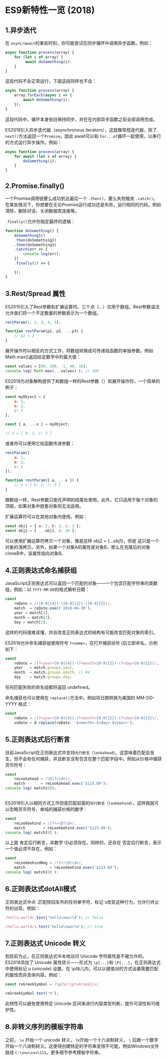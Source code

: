 # ES9新特性一览 (2018)

## 1.异步迭代

在 `async/await`的某些时刻，你可能尝试在同步循环中调用异步函数。例如：

````js
async function process(array) {  
    for (let i of array) {   
         await doSomething(i);  
    }
}
````

这段代码不会正常运行，下面这段同样也不会：

````js
async function process(array) {  
    array.forEach(async i => {    
        await doSomething(i);  
    });
}
````
这段代码中，循环本身依旧保持同步，并在在内部异步函数之前全部调用完成。

ES2018引入异步迭代器（asynchronous iterators），这就像常规迭代器，除了 `next()`方法返回一个`Promise`。因此 await可以和 `for...of`循环一起使用，以串行的方式运行异步操作。例如：

````js
async function process(array) {  
    for await (let i of array) {    
        doSomething(i);  
    }
}
````

## 2.Promise.finally()

一个Promise调用链要么成功到达最后一个 `.then()`，要么失败触发 `.catch()`。在某些情况下，你想要在无论Promise运行成功还是失败，运行相同的代码，例如清除，删除对话，关闭数据库连接等。

`.finally()`允许你指定最终的逻辑：

````js
function doSomething() {  
    doSomething1()  
    .then(doSomething2)  
    .then(doSomething3)  
    .catch(err => {    
        console.log(err);  
    })  
    .finally(() => { 

    });
}
````

## 3.Rest/Spread 属性

ES2015引入了Rest参数和扩展运算符。三个点（...）仅用于数组。Rest参数语法允许我们将一个不定数量的参数表示为一个数组。

````js
restParam(1, 2, 3, 4, 5);

function restParam(p1, p2, ...p3) {  
    // p2 = 2
}
````

展开操作符以相反的方式工作，将数组转换成可传递给函数的单独参数。例如 Math.max()返回给定数字中的最大值：

````js
const values = [99, 100, -1, 48, 16];
console.log( Math.max(...values) ); // 100
````

ES2018为对象解构提供了和数组一样的Rest参数（）和展开操作符，一个简单的例子：

````js
const myObject = {  
    a: 1,  
    b: 2,  
    c: 3
};

const { a, ...x } = myObject;

// x = { b: 2, c: 3 }
````

或者你可以使用它给函数传递参数：

````js
restParam({  
    a: 1,  
    b: 2,  
    c: 3
});

function restParam({ a, ...x }) {  
    // x = { b: 2, c: 3 }
}
````

跟数组一样，Rest参数只能在声明的结尾处使用。此外，它只适用于每个对象的顶层，如果对象中嵌套对象则无法适用。

扩展运算符可以在其他对象内使用，例如：

````js
const obj1 = { a: 1, b: 2, c: 3 };
const obj2 = { ...obj1, z: 26 };
````

可以使用扩展运算符拷贝一个对象，像是这样 obj2 = {...obj1}，但是 这只是一个对象的浅拷贝。另外，如果一个对象A的属性是对象B，那么在克隆后的对象cloneB中，该属性指向对象B。

## 4.正则表达式命名捕获组

JavaScript正则表达式可以返回一个匹配的对象——一个包含匹配字符串的类数组，例如：以 `YYYY-MM-DD`的格式解析日期：

````js
const 
    reDate = /([0-9]{4})-([0-9]{2})-([0-9]{2})/, 
    match  = reDate.exec('2018-04-30'), 
    year = match[1], 
    month = match[2], 
    day = match[3];
````
这样的代码很难读懂，并且改变正则表达式的结构有可能改变匹配对象的索引。

ES2018允许命名捕获组使用符号 `?<name>`，在打开捕获括号 (后立即命名，示例如下：

````js
const  
    reDate = /(?<year>[0-9]{4})-(?<month>[0-9]{2})-(?<day>[0-9]{2})/,   match  = reDate.exec('2018-04-30'),  
    year   = match.groups.year,    
    month  = match.groups.month, // 04  
    day    = match.groups.day;
````
任何匹配失败的命名组都将返回 undefined。

命名捕获也可以使用在 `replace()`方法中。例如将日期转换为美国的 MM-DD-YYYY 格式：

````js
const  
    reDate = /(?<year>[0-9]{4})-(?<month>[0-9]{2})-(?<day>[0-9]{2})/,   d      = '2018-04-30',  
    usDate = d.replace(reDate, '$<month>-$<day>-$<year>');
````

## 5.正则表达式后行断言

目前JavaScript在正则表达式中支持`先行断言（lookahead）`。这意味着匹配会发生，但不会有任何捕获，并且断言没有包含在整个匹配字段中。例如从价格中捕获货币符号：

````js
const  
    reLookahead = /\D(?=\d+)/,  
    match       = reLookahead.exec('$123.89');
console.log( match[0]);
 
````
ES2018引入以相同方式工作但是匹配前面的`后行断言（lookbehind）`，这样我就可以忽略货币符号，单纯的捕获价格的数字：

````js
const  
    reLookbehind = /(?<=\D)\d+/,  
    match        = reLookbehind.exec('$123.89');
console.log( match[0] );
```` 
以上是 肯定后行断言，非数字 \D必须存在。同样的，还存在 否定后行断言，表示一个值必须不存在，例如：

````js
const  
    reLookbehindNeg = /(?<!\D)\d+/,  
    match           = reLookbehind.exec('$123.89');
console.log( match[0] );
````
 
## 6.正则表达式dotAll模式

正则表达式中点 .匹配除回车外的任何单字符，标记 s改变这种行为，允许行终止符的出现，例如：

````js
/hello.world/.test('hello\nworld'); // false

/hello.world/s.test('hello\nworld'); // true
````
 
## 7.正则表达式 Unicode 转义

到目前为止，在正则表达式中本地访问 Unicode 字符属性是不被允许的。ES2018添加了 Unicode 属性转义——形式为 `\p{...}`和 `\P{...}`，在正则表达式中使用标记 u (unicode) 设置，在 \p块儿内，可以以键值对的方式设置需要匹配的属性而非具体内容。例如：

````js
const reGreekSymbol = /\p{Script=Greek}/u;

reGreekSymbol.test('π');
````
此特性可以避免使用特定 Unicode 区间来进行内容类型判断，提升可读性和可维护性。

## 8.非转义序列的模板字符串

之前， `\u` 开始一个 unicode 转义， \x开始一个十六进制转义， `\` 后跟一个数字开始一个八进制转义。这使得创建特定的字符串变得不可能，例如Windows文件路径 `C:\uuu\xxx\111`。更多细节参考模板字符串。
